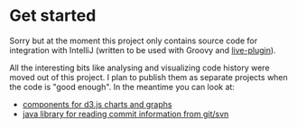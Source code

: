 Get started
===========

Sorry but at the moment this project only contains source code for integration with IntelliJ
(written to be used with Groovy and [live-plugin](https://github.com/dkandalov/live-plugin)).

All the interesting bits like analysing and visualizing code history were moved out of this project.
I plan to publish them as separate projects when the code is "good enough".
In the meantime you can look at:
 - [components for d3.js charts and graphs](https://github.com/dkandalov/d3-components)
 - [java library for reading commit information from git/svn](https://github.com/dkandalov/vcs-reader)

